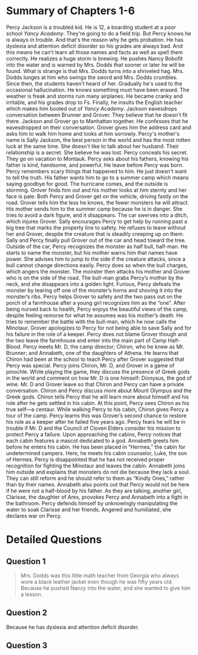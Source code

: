 # Summary of Chapters 1-6
Percy Jackson is a troubled kid. He is 12, a boarding student at a poor school _Yancy Academy_. They're going to do a field trip. But Percy knows he is always in trouble. And that's the reason why he gets probation. He has dyslexia and attention deficit disorder so his grades are always bad. And this means he can't learn all those names and facts as well as spell them correctly. He realizes a huge storm is brewing. He pushes Nancy Bobofit into the water and is warned by Mrs. Dodds that sooner or later he will be found. What is strange is that Mrs. Dodds turns into a shriveled hag. Mrs. Dodds lunges at him who swings the sword and Mrs. Dodds crumbles. Since then, the students haven't heard of her. Gradually he's used to the occasional hallucination. He knows something must have been erased. The weather is freak and storms ruin many airplanes. He became cranky and irritable, and his grades drop to Fs. Finally, he insults the English teacher which makes him booted out of _Yancy Academy_. Jackson eavesdrops conversation between Brunner and Grover. They believe that he doesn't fit there. Jackson and Grover go to Manhattan together. He confesses that he eavesdropped on their conversation. Grover gives him the address card and asks him to walk him home and looks at him sorrowly. Percy's mother's name is Sally Jackson, the best person in the world and has the most rotten luck at the same time. She doesn't like to talk about her husband. Their relationship is a secret. She believe he was lost. Percy conceals his secret. They go on vacation to Montauk. Percy asks about his fathers, knowing his father is kind, handsome, and powerful. He leave before Percy was born. Percy remembers scary things that happened to him. He just doesn't want to tell the truth. His father wants him to go to a summer camp which means saying goodbye for good. The hurricane comes, and the outside is storming. Grover finds him out and his mother looks at him sternly and her face is pale. Both Percy and Grover get on the vehicle, driving fastly on the road. Grover tells him the less he knows, the fewer monsters he will attract. His mother sends him to the summer camp because he is in danger. She tries to avoid a dark figure, and it disappears. The car swerves into a ditch, which injures Grover. Sally encourages Percy to get help by running past a big tree that marks the property line to safety. He refuses to leave without her and Grover, despite the creature that is steadily creeping up on them. Sally and Percy finally pull Grover out of the car and head toward the tree. Outside of the car, Percy recognizes the monster as half bull, half-man. He starts to name the monster, but his mother warns him that names have power. She advises him to jump to the side if the creature attacks, since a bull cannot change directions easily. Percy does so when the bull charges, which angers the monster. The monster then attacks his mother and Grover who is on the side of the road. The bull-man grabs Percy’s mother by the neck, and she disappears into a golden light. Furious, Percy defeats the monster by tearing off one of the monster’s horns and shoving it into the monster’s ribs. Percy helps Grover to safety and the two pass out on the porch of a farmhouse after a young girl recognizes him as the “one”. After being nursed back to health, Percy enjoys the beautiful views of the camp, despite feeling remorse for what he assumes was his mother’s death. He tries to remember the battle with the bull-man, which he now calls the Minotaur. Grover apologizes to Percy for not being able to save Sally and for his failure in the role of a keeper. Percy does not blame Grover though and the two leave the farmhouse and enter into the main part of Camp Half-Blood. Percy meets Mr. D, the camp director; Chiron, who he knew as Mr. Brunner; and Annabeth, one of the daughters of Athena. He learns that Chiron had been at the school to teach Percy after Grover suggested that Percy was special. Percy joins Chiron, Mr. D, and Grover in a game of pinochle. While playing the game, they discuss the presence of Greek gods in the world and comment on how Mr. D is one himself: Dionysus, the god of wine. Mr. D and Grover leave so that Chiron and Percy can have a private conversation. Chiron and Percy discuss more about Mount Olympus and the Greek gods. Chiron tells Percy that he will learn more about himself and his role after he gets settled in his cabin. At this point, Percy sees Chiron as his true self—a centaur. While walking Percy to his cabin, Chiron gives Percy a tour of the camp. Percy learns this was Grover’s second chance to restore his role as a keeper after he failed five years ago. Percy fears he will be in trouble if Mr. D and the Council of Cloven Elders consider his mission to protect Percy a failure. Upon approaching the cabins, Percy notices that each cabin features a mascot dedicated to a god. Annabeth greets him before he enters his cabin. He has been placed in “Hermes,” the cabin for undetermined campers. Here, he meets his cabin counselor, Luke, the son of Hermes. Percy is disappointed that he has not received proper recognition for fighting the Minotaur and leaves the cabin. Annabeth joins him outside and explains that monsters do not die because they lack a soul. They can still reform and he should refer to them as “Kindly Ones,” rather than by their names. Annabeth also points out that Percy would not be here if he were not a half-blood by his father. As they are talking, another girl, Clarisse, the daughter of Ares, provokes Percy and Annabeth into a fight in the bathroom. Percy defends himself by unknowingly manipulating the water to soak Clarisse and her friends. Angered and humiliated, she declares war on Percy. 
# Detailed Questions
## Question 1
>Mrs. Dodds was this little math teacher from  Georgia who always wore a black leather jacket even though he was fifty years old. 
Because he pushed Nancy into the water, and she wanted to give him a lesson. 
## Question 2
Because he has dyslexia and attention deficit disorder. 
## Question 3

